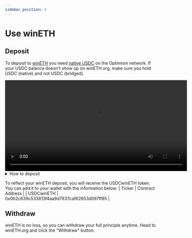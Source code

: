 ```yaml
---
sidebar_position: 3
---
```



# Use winETH

## Deposit
To deposit to [winETH](https://wineth.org/) you need [native USDC](https://optimistic.etherscan.io/token/0x0b2c639c533813f4aa9d7837caf62653d097ff85) on the Optimism network. If your USDC balance doesn't show up on winETH.org, make sure you hold USDC (native) and not USDC (bridged).

<video controls width="600">
<source src="/videos/wineth-deposit.mp4" type="video/mp4"/>
Your browser does not support the video tag.
</video>
<details>
<summary>How to deposit</summary>
- Head to the winETH.org and connect your wallet
- The app will display your USDC balance. Click the "Deposit" button.
- Enter the amount of USDC you want to deposit and click "Approve".
To deposit into vault, you need to allow the PoolTogether protocol to access the USDC tokens in your wallet. This happens through an approval transaction to the PoolTogether Prize Vault contract. Confirm the transaction in your wallet.
- The token approval doesn't make a deposit yet; make sure to finish it by clicking "Deposit" and signing the second transaction in your wallet. 
- After the transaction has been submitted, you will be forwarded to the confirmation screen. You are now earning OP rewards and are eligible for all future prize draws. 
</details>

To reflect your winETH deposit, you will receive the USDCwinETH token. You can add it to your wallet with the information below:
| Ticker | Contract Address | 
| USDCwinETH | 0x0b2c639c533813f4aa9d7837caf62653d097ff85 | 

## Withdraw
winETH is no loss, so you can withdraw your full principle anytime. Head to winETH.org and click the "Withdraw" button. 
